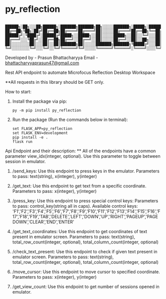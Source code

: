 # py_reflection

```

██████╗░██╗░░░██╗██████╗░███████╗███████╗██╗░░░░░███████╗░█████╗░████████╗██╗░█████╗░███╗░░██╗
██╔══██╗╚██╗░██╔╝██╔══██╗██╔════╝██╔════╝██║░░░░░██╔════╝██╔══██╗╚══██╔══╝██║██╔══██╗████╗░██║
██████╔╝░╚████╔╝░██████╔╝█████╗░░█████╗░░██║░░░░░█████╗░░██║░░╚═╝░░░██║░░░██║██║░░██║██╔██╗██║
██╔═══╝░░░╚██╔╝░░██╔══██╗██╔══╝░░██╔══╝░░██║░░░░░██╔══╝░░██║░░██╗░░░██║░░░██║██║░░██║██║╚████║
██║░░░░░░░░██║░░░██║░░██║███████╗██║░░░░░███████╗███████╗╚█████╔╝░░░██║░░░██║╚█████╔╝██║░╚███║
╚═╝░░░░░░░░╚═╝░░░╚═╝░░╚═╝╚══════╝╚═╝░░░░░╚══════╝╚══════╝░╚════╝░░░░╚═╝░░░╚═╝░╚════╝░╚═╝░░╚══╝
```

Developed by - Prasun Bhattacharyya
Email - bhattacharyyaprasun47@gmail.com

 Rest API endpoint to automate Microfocus Reflection Desktop Workspace
 
 **All requests in this library should be GET only.
 
 How to start:
 
 1. Install the package via pip:
    ```
    py -m pip install py_reflection
    ```
    
 2. Run the package (Run the commands below in terminal):
    ```
    set FLASK_APP=py_reflection
    set FLASK_ENV=development
    pip install -e .
    flask run
    ```
 
 Api Endpoint and their description:
 ** All of the endpoints have a common parameter view_idx(integer, optional). Use this parameter to toggle between session in emulator.
 
 1. /send_keys: Use this endpoint to press keys in the emulator.
                   Parameters to pass: text(string), x(integer), y(integer)
 
 2. /get_text: Use this endpoint to get text from a specific coordinate.
                   Parameters to pass: x(integer), y(integer)
 
 3. /press_key: Use this endpoint to press special control keys:
                   Parameters to pass: control_key(string all in caps).
                   Available control keys:
                    'F1','F2','F3','F4','F5','F6','F7','F8','F9','F10','F11','F12','F13','F14','F15','F16','F17','F18','F19','TAB','DELETE','LEFT','DOWN','UP','RIGHT','PAGEUP','PAGEDOWN','CLEAR','END','ENTER'
 
 4. /get_text_coordinates: Use this endpoint to get coordinates of text present in emulator screen.
                            Parameters to pass: text(string), total_row_count(integer, optional), total_column_count(integer, optional)
 
 5. /check_text_present: Use this endpoint to check if given text present in emulator screen.
                            Parameters to pass: text(string), total_row_count(integer, optional), total_column_count(integer, optional)
 
 6. /move_cursor: Use this endpoint to move cursor to specified coordinate.
                        Parameters to pass: x(integer), y(integer)
                        
 7. /get_view_count: Use this endpoint to get number of sessions opened in emulator.
